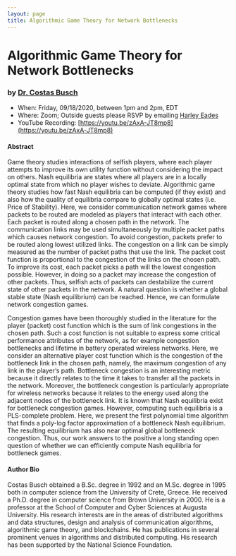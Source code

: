```yaml
---
layout: page
title: Algorithmic Game Theory for Network Bottlenecks
---
```


 Algorithmic Game Theory for Network Bottlenecks
======
### by [Dr. Costas Busch](/)

- When: Friday, 09/18/2020, between 1pm and 2pm, EDT
- Where: Zoom; Outside guests please RSVP by emailing <a href="mailto:harley.eades@gmail.com">Harley Eades</a>
- YouTube Recording: [https://youtu.be/zAxA-JT8mp8](https://youtu.be/zAxA-JT8mp8)

#### Abstract

Game theory studies interactions of selfish players, where each player
attempts to improve its own utility function without considering the
impact on others. Nash equilibria are states where all players are in
a locally optimal state from which no player wishes to
deviate. Algorithmic game theory studies how fast Nash equilibria can
be computed (if they exist) and also how the quality of equilibria
compare to globally optimal states (i.e. Price of Stability). Here, we
consider communication network games where packets to be routed are
modeled as players that interact with each other. Each packet is
routed along a chosen path in the network. The communication links may
be used simultaneously by multiple packet paths which causes network
congestion. To avoid congestion, packets prefer to be routed along
lowest utilized links. The congestion on a link can be simply measured
as the number of packet paths that use the link. The packet cost
function is proportional to the congestion of the links on the chosen
path.  To improve its cost, each packet picks a path will the lowest
congestion possible. However, in doing so a packet may increase the
congestion of other packets. Thus, selfish acts of packets can
destabilize the current state of other packets in the network. A
natural question is whether a global stable state (Nash equilibrium)
can be reached. Hence, we can formulate network congestion games.

Congestion games have been thoroughly studied in the literature for
the player (packet) cost function which is the sum of link congestions
in the chosen path. Such a cost function is not suitable to express
some critical performance attributes of the network, as for example
congestion bottlenecks and lifetime in battery operated wireless
networks. Here, we consider an alternative player cost function which
is the congestion of the bottleneck link in the chosen path, namely,
the maximum congestion of any link in the player’s path. Bottleneck
congestion is an interesting metric because it directly relates to the
time it takes to transfer all the packets in the network. Moreover,
the bottleneck congestion is particularly appropriate for wireless
networks because it relates to the energy used along the adjacent
nodes of the bottleneck link. It is known that Nash equilibria exist
for bottleneck congestion games. However, computing such equilibria is
a PLS-complete problem. Here, we present the first polynomial time
algorithm that finds a poly-log factor approximation of a bottleneck
Nash equilibrium. The resulting equilibrium has also near optimal
global bottleneck congestion. Thus, our work answers to the positive a
long standing open question of whether we can efficiently compute Nash
equilibria for bottleneck games.

#### Author Bio

Costas Busch obtained a B.Sc. degree in 1992 and an M.Sc. degree in
1995 both in computer science from the University of Crete, Greece. He
received a Ph.D. degree in computer science from Brown University in 2000.
He is a professor at the School of Computer and Cyber Sciences
at Augusta University. His research interests are in the areas of
distributed algorithms and data structures, design and analysis of
communication algorithms, algorithmic game theory, and blockchains. He
has publications in several prominent venues in algorithms and
distributed computing.  His research has been supported by the
National Science Foundation.

